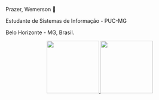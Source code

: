 Prazer, Wemerson 👋

Estudante de Sistemas de Informação - PUC-MG

Belo Horizonte - MG, Brasil.

<div align="center">
  <a href="https://github.com/Veidoido">
     <img height="140em" src="https://github-readme-stats.vercel.app/api?username=Veidoido&show_icons=true&theme=dracula&include_all_commits=true&count_private=true"/>
     <img height="140em" src="https://github-readme-stats.vercel.app/api/top-langs/?username=Veidoido&layout=compact&langs_count=7&theme=dracula"/>
</div>
